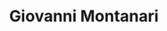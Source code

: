 ---
layout: archive
permalink: /
title: "Giovanni Montanari"
excerpt: "Home"
author_profile: false
---